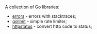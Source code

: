 A collection of Go libraries:
* [errors](https://github.com/Zamony/go/tree/main/errors)  - errors with stacktraces;
* [golimit](https://github.com/Zamony/go/tree/main/golimit) - simple rate limiter;
* [httpstatus](https://github.com/Zamony/go/tree/main/httpstatus) - convert http code to status;
